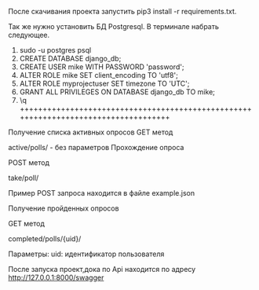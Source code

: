 После скачивания проекта запустить  pip3 install -r requirements.txt. 

Так же нужно установить БД Postgresql. В терминале набрать следующее.
1)  sudo -u postgres psql
2)  CREATE DATABASE django_db;
3)  CREATE USER mike WITH PASSWORD 'password';
4)  ALTER ROLE mike SET client_encoding TO 'utf8';
5)  ALTER ROLE myprojectuser SET timezone TO 'UTC';
6)  GRANT ALL PRIVILEGES ON DATABASE django_db TO mike;
7)  \q
++++++++++++++++++++++++++++++++++++++++++++++++++++++++++++++++++++++++++++++++++++

Получение списка активных опросов
GET метод

active/polls/ - без параметров
Прохождение опроса

POST метод

take/poll/

Пример POST запроса находится в файле example.json

Получение пройденных опросов

GET метод

completed/polls/{uid}/

Параметры: uid: идентификатор пользователя

После запуска проект,дока по Api находится по адресу http://127.0.0.1:8000/swagger

